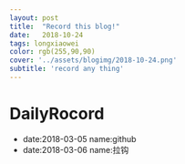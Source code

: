```yaml
---
layout: post
title:  "Record this blog!"
date:   2018-10-24
tags: longxiaowei
color: rgb(255,90,90)
cover: '../assets/blogimg/2018-10-24.png'
subtitle: 'record any thing'
---
```

# DailyRocord
- date:2018-03-05 name:github
- date:2018-03-06 name:拉钩


[docs]: https://longxiaowei.github.io/
